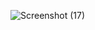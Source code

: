 ![Screenshot (17)](https://github.com/user-attachments/assets/4b91f157-1f67-4c77-a295-f6f3db20ad98)
